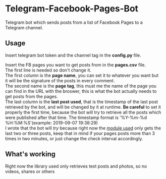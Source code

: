 # Telegram-Facebook-Pages-Bot
Telegram bot which sends posts from a list of Facebook Pages to a Telegram channel.


## Usage

Insert telegram bot token and the channel tag in the **config.py** file.  

Insert the FB pages you want to get posts from in the **pages.csv** file.  
The first line is needed so don't change it.  
The first column is the **page name**, you can set it to whatever you want but it will be the signature of the posts in every comment.  
The second name is the **page tag**, this must me the name of the page you can find in the URL with the broswer, this is what the bot actually needs to get posts from the pages.  
The last column is the **last post used**, that is the timestamp of the last post retrieved by the bot, and will be changed by it at runtime. **Be careful** to set it properly the first time, because the bot will try to retrieve all the posts which were published after that time. The timestamp format is '%Y-%m-%d %H:%M:%S'(example: 2019-09-07 19:38:29)  
I wrote that the bot will _try_ because right now the [module used](https://github.com/kevinzg/facebook-scraper) only gets the last two or three posts, keep that in mind if your pages posts more than 3 times in two minutes, or just change the check interval accordingly.  

## What's working
Right now the library used only retrieves text posts and photos, so no videos, shares or others
